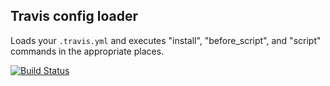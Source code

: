 ## Travis config loader

Loads your `.travis.yml` and executes "install", "before_script", and "script"
commands in the appropriate places.

[![Build Status](https://strider-demo.herokuapp.com/51e0b90c8e11b6f10a000008/Strider-CD/strider-travis/badge)](https://strider-demo.herokuapp.com/)
